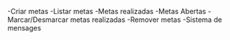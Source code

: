 -Criar metas
-Listar metas
    -Metas realizadas
    -Metas Abertas
-Marcar/Desmarcar metas realizadas
-Remover metas
-Sistema de mensages